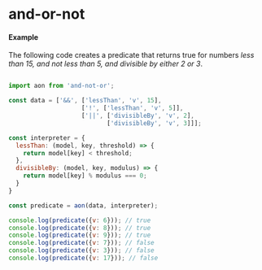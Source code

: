 # and-or-not

#### Example

The following code creates a predicate that returns true for numbers _less than 15, and not less than 5, and divisible by either 2 or 3_.

```javascript

import aon from 'and-not-or';

const data = ['&&', ['lessThan', 'v', 15],
                    ['!', ['lessThan', 'v', 5]],
                    ['||', ['divisibleBy', 'v', 2],
                           ['divisibleBy', 'v', 3]]];

const interpreter = {
  lessThan: (model, key, threshold) => {
    return model[key] < threshold;
  },
  divisibleBy: (model, key, modulus) => {
    return model[key] % modulus === 0;
  }
}

const predicate = aon(data, interpreter);

console.log(predicate({v: 6})); // true 
console.log(predicate({v: 8})); // true 
console.log(predicate({v: 9})); // true 
console.log(predicate({v: 7})); // false 
console.log(predicate({v: 3})); // false 
console.log(predicate({v: 17})); // false 

```

